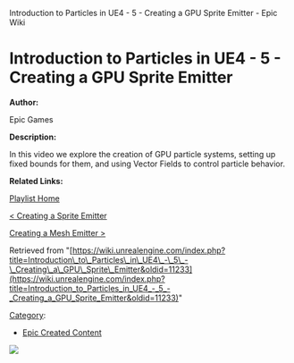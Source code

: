 Introduction to Particles in UE4 - 5 - Creating a GPU Sprite Emitter - Epic Wiki                    

Introduction to Particles in UE4 - 5 - Creating a GPU Sprite Emitter
====================================================================

  

**Author:**

Epic Games

**Description:**

In this video we explore the creation of GPU particle systems, setting up fixed bounds for them, and using Vector Fields to control particle behavior.

**Related Links:**

  

[Playlist Home](/Category:Epic_Video_Playlists "Category:Epic Video Playlists")

[< Creating a Sprite Emitter](/Introduction_to_Particles_in_UE4_-_4_-_Creating_a_Sprite_Emitter "Introduction to Particles in UE4 - 4 - Creating a Sprite Emitter")

[Creating a Mesh Emitter >](/Introduction_to_Particles_in_UE4_-_6_-_Creating_a_Mesh_Emitter "Introduction to Particles in UE4 - 6 - Creating a Mesh Emitter")

Retrieved from "[https://wiki.unrealengine.com/index.php?title=Introduction\_to\_Particles\_in\_UE4\_-\_5\_-\_Creating\_a\_GPU\_Sprite\_Emitter&oldid=11233](https://wiki.unrealengine.com/index.php?title=Introduction_to_Particles_in_UE4_-_5_-_Creating_a_GPU_Sprite_Emitter&oldid=11233)"

[Category](/Special:Categories "Special:Categories"):

*   [Epic Created Content](/Category:Epic_Created_Content "Category:Epic Created Content")

  ![](https://tracking.unrealengine.com/track.png)